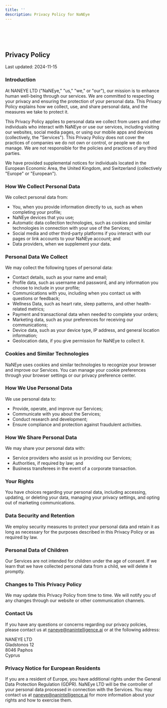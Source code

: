 ```yaml
---
title: ''
description: Privacy Policy for NaNEye
---
```


<br/>
<br/>
<br/>

## Privacy Policy
Last updated: 2024-11-15

### Introduction
At NANEYE LTD ("NaNEye," "us," "we," or "our"), our mission is to enhance human well-being through our services. We are committed to respecting your privacy and ensuring the protection of your personal data. This Privacy Policy explains how we collect, use, and share personal data, and the measures we take to protect it.

This Privacy Policy applies to personal data we collect from users and other individuals who interact with NaNEye or use our services, including visiting our websites, social media pages, or using our mobile apps and devices (collectively, the "Services"). This Privacy Policy does not cover the practices of companies we do not own or control, or people we do not manage. We are not responsible for the policies and practices of any third parties.

We have provided supplemental notices for individuals located in the European Economic Area, the United Kingdom, and Switzerland (collectively "Europe" or "European").

### How We Collect Personal Data
We collect personal data from:

- You, when you provide information directly to us, such as when completing your profile;
- NaNEye devices that you use;
- Automatic data collection technologies, such as cookies and similar technologies in connection with your use of the Services;
- Social media and other third-party platforms if you interact with our pages or link accounts to your NaNEye account; and
- Data providers, when we supplement your data.

### Personal Data We Collect
We may collect the following types of personal data:

- Contact details, such as your name and email;
- Profile data, such as username and password, and any information you choose to include in your profile;
- Communications with you, including when you contact us with questions or feedback;
- Wellness Data, such as heart rate, sleep patterns, and other health-related metrics;
- Payment and transactional data when needed to complete your orders;
- Marketing data, such as your preferences for receiving our communications;
- Device data, such as your device type, IP address, and general location information;
- Geolocation data, if you give permission for NaNEye to collect it.


### Cookies and Similar Technologies
NaNEye uses cookies and similar technologies to recognize your browser and improve our Services. You can manage your cookie preferences through your browser settings or our privacy preference center.

### How We Use Personal Data
We use personal data to:
- Provide, operate, and improve our Services;
- Communicate with you about the Services;
- Conduct research and development;
- Ensure compliance and protection against fraudulent activities.

### How We Share Personal Data
We may share your personal data with:
- Service providers who assist us in providing our Services;
- Authorities, if required by law; and
- Business transferees in the event of a corporate transaction.

### Your Rights
You have choices regarding your personal data, including accessing, updating, or deleting your data, managing your privacy settings, and opting out of marketing communications.

### Data Security and Retention
We employ security measures to protect your personal data and retain it as long as necessary for the purposes described in this Privacy Policy or as required by law.

### Personal Data of Children
Our Services are not intended for children under the age of consent. If we learn that we have collected personal data from a child, we will delete it promptly.

### Changes to This Privacy Policy
We may update this Privacy Policy from time to time. We will notify you of any changes through our website or other communication channels.

### Contact Us
If you have any questions or concerns regarding our privacy policies, please contact us at naneye@nanintelligence.ai or at the following address:

NANEYE LTD  
Gladstonos 12  
8046 Paphos  
Cyprus

### Privacy Notice for European Residents
If you are a resident of Europe, you have additional rights under the General Data Protection Regulation (GDPR). NaNEye LTD will be the controller of your personal data processed in connection with the Services. You may contact us at naneye@nanintelligence.ai for more information about your rights and how to exercise them.


